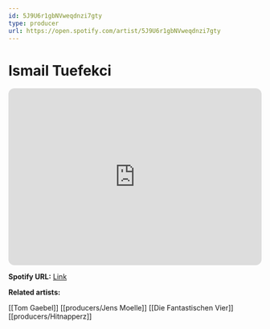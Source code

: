 ```yaml
---
id: 5J9U6r1gbNVweqdnzi7gty
type: producer
url: https://open.spotify.com/artist/5J9U6r1gbNVweqdnzi7gty
---
```

# Ismail Tuefekci

<iframe style="border-radius:12px" src="https://open.spotify.com/embed/artist/5J9U6r1gbNVweqdnzi7gty" width="100%" height="352" frameBorder="0" allowfullscreen="" allow="autoplay; clipboard-write; encrypted-media; fullscreen; picture-in-picture" loading="lazy"></iframe>

**Spotify URL:** [Link](https://open.spotify.com/artist/5J9U6r1gbNVweqdnzi7gty)

**Related artists:**

[[Tom Gaebel]]
[[producers/Jens Moelle]]
[[Die Fantastischen Vier]]
[[producers/Hitnapperz]]
